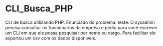 # CLI_Busca_PHP
CLI de busca utilizando PHP.
Enunciado do problema: teste:
O sysadmin precisa consultar os funcionarios da empresa e pediu para você escrever um CLI em que ele possa pesquisar por nome ou cargo.
Para facilitar ele exportou um csv com os dados disponiveis.
